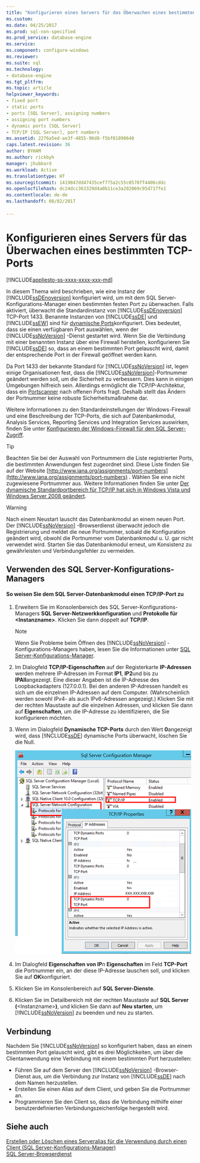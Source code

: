 ```yaml
---
title: "Konfigurieren eines Servers für das Überwachen eines bestimmten TCP-Ports | Microsoft-Dokumentation"
ms.custom: 
ms.date: 04/25/2017
ms.prod: sql-non-specified
ms.prod_service: database-engine
ms.service: 
ms.component: configure-windows
ms.reviewer: 
ms.suite: sql
ms.technology:
- database-engine
ms.tgt_pltfrm: 
ms.topic: article
helpviewer_keywords:
- fixed port
- static ports
- ports [SQL Server], assigning numbers
- assigning port numbers
- dynamic ports [SQL Server]
- TCP/IP [SQL Server], port numbers
ms.assetid: 2276a5ed-ae3f-4855-96d8-f5bf01890640
caps.latest.revision: 36
author: BYHAM
ms.author: rickbyh
manager: jhubbard
ms.workload: Active
ms.translationtype: HT
ms.sourcegitcommit: 1419847dd47435cef775a2c55c0578ff4406cddc
ms.openlocfilehash: dc24dcc363329d4a0b11ce3a202069c95d717fe1
ms.contentlocale: de-de
ms.lasthandoff: 08/02/2017

---
```

# <a name="configure-a-server-to-listen-on-a-specific-tcp-port"></a>Konfigurieren eines Servers für das Überwachen eines bestimmten TCP-Ports
[!INCLUDE[appliesto-ss-xxxx-xxxx-xxx-md](../../includes/appliesto-ss-xxxx-xxxx-xxx-md.md)]

  In diesem Thema wird beschrieben, wie eine Instanz der [!INCLUDE[ssDEnoversion](../../includes/ssdenoversion-md.md)] konfiguriert wird, um mit dem SQL Server-Konfigurations-Manager einen bestimmten festen Port zu überwachen. Falls aktiviert, überwacht die Standardinstanz von [!INCLUDE[ssDEnoversion](../../includes/ssdenoversion-md.md)] TCP-Port 1433. Benannte Instanzen von [!INCLUDE[ssDE](../../includes/ssde-md.md)] und [!INCLUDE[ssEW](../../includes/ssew-md.md)] sind für [dynamische Ports](https://msdn.microsoft.com/library/dd981060)konfiguriert. Dies bedeutet, dass sie einen verfügbaren Port auswählen, wenn der [!INCLUDE[ssNoVersion](../../includes/ssnoversion-md.md)] -Dienst gestartet wird. Wenn Sie die Verbindung mit einer benannten Instanz über eine Firewall herstellen, konfigurieren Sie [!INCLUDE[ssDE](../../includes/ssde-md.md)] so, dass an einem bestimmten Port gelauscht wird, damit der entsprechende Port in der Firewall geöffnet werden kann.  

Da Port 1433 der bekannte Standard für [!INCLUDE[ssNoVersion](../../includes/ssnoversion-md.md)] ist, legen einige Organisationen fest, dass die [!INCLUDE[ssNoVersion](../../includes/ssnoversion-md.md)]-Portnummer geändert werden soll, um die Sicherheit zu verbessern. Dies kann in einigen Umgebungen hilfreich sein. Allerdings ermöglicht die TCP/IP-Architektur, dass ein [Portscanner](https://wikipedia.org/wiki/Port_scanner) nach offenen Ports fragt. Deshalb stellt das Ändern der Portnummer keine robuste Sicherheitsmaßnahme dar.

 Weitere Informationen zu den Standardeinstellungen der Windows-Firewall und eine Beschreibung der TCP-Ports, die sich auf Datenbankmodul, Analysis Services, Reporting Services und Integration Services auswirken, finden Sie unter [Konfigurieren der Windows-Firewall für den SQL Server-Zugriff](../../sql-server/install/configure-the-windows-firewall-to-allow-sql-server-access.md).  
  
> [!TIP]  
>  Beachten Sie bei der Auswahl von Portnummern die Liste registrierter Ports, die bestimmten Anwendungen fest zugeordnet sind. Diese Liste finden Sie auf der Website [http://www.iana.org/assignments/port-numbers](http://www.iana.org/assignments/port-numbers) . Wählen Sie eine nicht zugewiesene Portnummer aus. Weitere Informationen finden Sie unter [Der dynamische Standardportbereich für TCP/IP hat sich in Windows Vista und Windows Server 2008 geändert](http://support.microsoft.com/kb/929851).  
  
> [!WARNING]  
>  Nach einem Neustart lauscht das Datenbankmodul an einem neuen Port. Der [!INCLUDE[ssNoVersion](../../includes/ssnoversion-md.md)] -Browserdienst überwacht jedoch die Registrierung und meldet die neue Portnummer, sobald die Konfiguration geändert wird, obwohl die Portnummer vom Datenbankmodul u. U. gar nicht verwendet wird. Starten Sie das Datenbankmodul erneut, um Konsistenz zu gewährleisten und Verbindungsfehler zu vermeiden.  
  
  
##  <a name="SSMSProcedure"></a> Verwenden des SQL Server-Konfigurations-Managers  
  
#### <a name="to-assign-a-tcpip-port-number-to-the-sql-server-database-engine"></a>So weisen Sie dem SQL Server-Datenbankmodul einen TCP/IP-Port zu  
  
1.  Erweitern Sie im Konsolenbereich des SQL Server-Konfigurations-Managers **SQL Server-Netzwerkkonfiguration** und **Protokolle für \<Instanzname>**. Klicken Sie dann doppelt auf **TCP/IP**.  
  
    > [!NOTE]  
    >  Wenn Sie Probleme beim Öffnen des [!INCLUDE[ssNoVersion](../../includes/ssnoversion-md.md)] -Konfigurations-Managers haben, lesen Sie die Informationen unter [SQL Server-Konfigurations-Manager](../../relational-databases/sql-server-configuration-manager.md).  
  
2.  Im Dialogfeld **TCP/IP-Eigenschaften** auf der Registerkarte **IP-Adressen** werden mehrere IP-Adressen im Format **IP1**, **IP2**und bis zu **IPAll**angezeigt. Eine dieser Angaben ist die IP-Adresse des Loopbackadapters (127.0.0.1). Bei den anderen IP-Adressen handelt es sich um die einzelnen IP-Adressen auf dem Computer. (Wahrscheinlich werden sowohl IPv4- als auch IPv6-Adressen angezeigt.) Klicken Sie mit der rechten Maustaste auf die einzelnen Adressen, und klicken Sie dann auf **Eigenschaften**, um die IP-Adresse zu identifizieren, die Sie konfigurieren möchten.  
  
3.  Wenn im Dialogfeld **Dynamische TCP-Ports** durch den Wert **0**angezeigt wird, dass [!INCLUDE[ssDE](../../includes/ssde-md.md)] dynamische Ports überwacht, löschen Sie die Null.  
  
     ![TCP_Ports](../../database-engine/configure-windows/media/tcp-ports.png "TCP_ports")  
  
4.  Im Dialogfeld **Eigenschaften von IP***n* **Eigenschaften** im Feld **TCP-Port** die Portnummer ein, an der diese IP-Adresse lauschen soll, und klicken Sie auf **OK**konfiguriert.  
  
5.  Klicken Sie im Konsolenbereich auf **SQL Server-Dienste**.  
  
6.  Klicken Sie im Detailbereich mit der rechten Maustaste auf **SQL Server (**\<Instanzname>**)**, und klicken Sie dann auf **Neu starten**, um [!INCLUDE[ssNoVersion](../../includes/ssnoversion-md.md)] zu beenden und neu zu starten.  
  
## <a name="connecting"></a>Verbindung  
Nachdem Sie [!INCLUDE[ssNoVersion](../../includes/ssnoversion-md.md)] so konfiguriert haben, dass an einem bestimmten Port gelauscht wird, gibt es drei Möglichkeiten, um über die Clientanwendung eine Verbindung mit einem bestimmten Port herzustellen:  
  
-   Führen Sie auf dem Server den [!INCLUDE[ssNoVersion](../../includes/ssnoversion-md.md)] -Browser-Dienst aus, um die Verbindung zur Instanz von [!INCLUDE[ssDE](../../includes/ssde-md.md)] nach dem Namen herzustellen.  
-   Erstellen Sie einen Alias auf dem Client, und geben Sie die Portnummer an.  
-   Programmieren Sie den Client so, dass die Verbindung mithilfe einer benutzerdefinierten Verbindungszeichenfolge hergestellt wird.  
  
## <a name="see-also"></a>Siehe auch  
 [Erstellen oder Löschen eines Serveralias für die Verwendung durch einen Client &#40;SQL Server-Konfigurations-Manager&#41;](../../database-engine/configure-windows/create-or-delete-a-server-alias-for-use-by-a-client.md)   
 [SQL Server-Browserdienst](../../tools/configuration-manager/sql-server-browser-service.md)  
  
  

